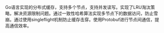 Go语言实现的分布式缓存，支持多个节点，支持并发读写。实现了LRU淘汰策略，解决资源限制问题。通过一致性哈希算法实现多节点下的数据访问，防止雪崩。通过使用singleflight机制防止缓存击穿。使用Protobuf进行节点间通信，提高通信效率。